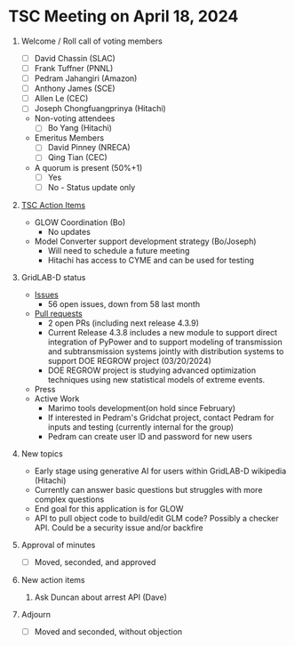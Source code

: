 # TSC Meeting on April 18, 2024

1. Welcome / Roll call of voting members
   - [ ] David Chassin (SLAC)
   - [ ] Frank Tuffner (PNNL)
   - [ ] Pedram Jahangiri (Amazon)
   - [ ] Anthony James (SCE)
   - [ ] Allen Le (CEC)
   - [ ] Joseph Chongfuangprinya (Hitachi)

   * Non-voting attendees
     - [ ] Bo Yang (Hitachi)
   
   * Emeritus Members
     - [ ] David Pinney (NRECA)
     - [ ] Qing Tian (CEC)
    
   * A quorum is present (50%+1)
     - [ ] Yes
     - [ ] No - Status update only
    
3. [TSC Action Items](https://github.com/orgs/arras-energy/projects/1)
   * GLOW Coordination (Bo)
      - No updates
   * Model Converter support development strategy (Bo/Joseph)
      - Will need to schedule a future meeting
      - Hitachi has access to CYME and can be used for testing

4. GridLAB-D status
   * [Issues](https://github.com/arras-energy/gridlabd/issues)
      - 56 open issues, down from 58 last month
   * [Pull requests](https://github.com/arras-energy/gridlabd/pulls)
      - 2 open PRs (including next release 4.3.9)
      - Current Release 4.3.8 includes a new module to support direct integration of PyPower and to support modeling of transmission and subtransmission systems jointly with distribution systems to support DOE REGROW project (03/20/2024)
      - DOE REGROW project is studying advanced optimization techniques using new statistical models of extreme events.
   * Press
   * Active Work
      - Marimo tools development(on hold since February)
      - If interested in Pedram's Gridchat project, contact Pedram for inputs and testing (currently internal for the group)
      -    Pedram can create user ID and password for new users

5. New topics 
    - Early stage using generative AI for users within GridLAB-D wikipedia (Hitachi)
    -    Currently can answer basic questions but struggles with more complex questions
    -    End goal for this application is for GLOW
    - API to pull object code to build/edit GLM code? Possibly a checker API. Could be a security issue and/or backfire

6. Approval of minutes
   - [ ] Moved, seconded, and approved

7. New action items 
   1.  Ask Duncan about arrest API (Dave)

8. Adjourn
   - [ ] Moved and seconded, without objection
